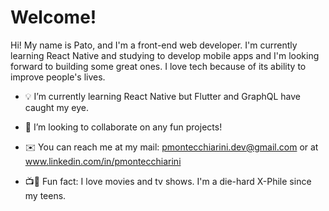 # Welcome!

Hi! My name is Pato, and I'm a front-end web developer. I'm currently learning React Native and studying to develop mobile apps and I'm looking forward to building some great ones. I love tech because of its ability to improve people's lives.

- 💡 I’m currently learning React Native but Flutter and GraphQL have caught my eye.
- 👯 I’m looking to collaborate on any fun projects!

- ✉️ You can reach me at my mail: pmontecchiarini.dev@gmail.com or at www.linkedin.com/in/pmontecchiarini

- 📺🎥 Fun fact: I love movies and tv shows. I'm a die-hard X-Phile since my teens. 
